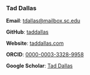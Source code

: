 
### Tad Dallas 

**Email**: tdallas@mailbox.sc.edu

**GitHub**: [taddallas](https://github.com/taddallas)

**Website**: [taddallas.com](https://taddallas.github.io)

**ORCID**: [0000-0003-3328-9958](https://orcid.org/0000-0003-3328-9958)

**Google Scholar**: [Tad Dallas](https://scholar.google.com/citations?user=baoGwQ0AAAAJ&hl=en&oi=ao)
